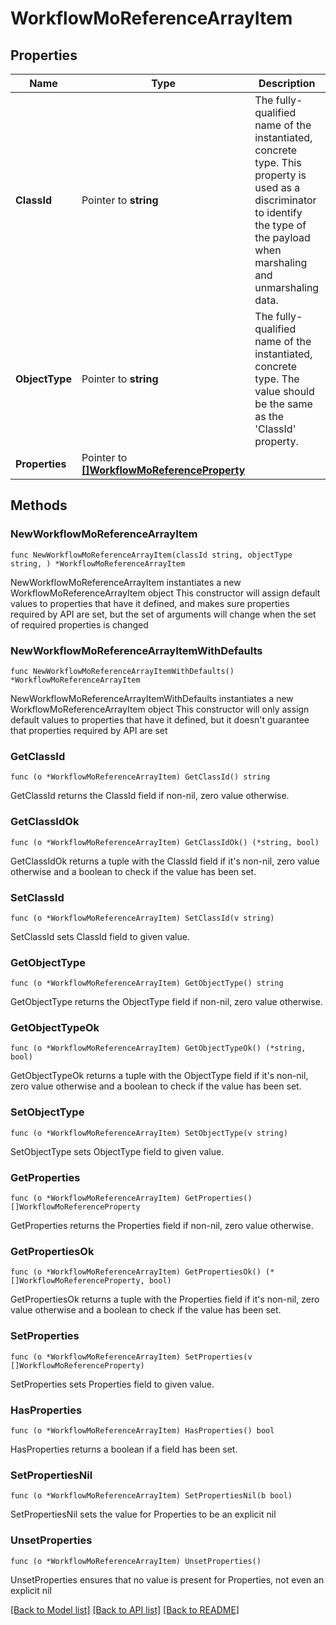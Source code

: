 # WorkflowMoReferenceArrayItem

## Properties

Name | Type | Description | Notes
------------ | ------------- | ------------- | -------------
**ClassId** | Pointer to **string** | The fully-qualified name of the instantiated, concrete type. This property is used as a discriminator to identify the type of the payload when marshaling and unmarshaling data. | [default to "workflow.MoReferenceArrayItem"]
**ObjectType** | Pointer to **string** | The fully-qualified name of the instantiated, concrete type. The value should be the same as the &#39;ClassId&#39; property. | [default to "workflow.MoReferenceArrayItem"]
**Properties** | Pointer to [**[]WorkflowMoReferenceProperty**](WorkflowMoReferenceProperty.md) |  | [optional] 

## Methods

### NewWorkflowMoReferenceArrayItem

`func NewWorkflowMoReferenceArrayItem(classId string, objectType string, ) *WorkflowMoReferenceArrayItem`

NewWorkflowMoReferenceArrayItem instantiates a new WorkflowMoReferenceArrayItem object
This constructor will assign default values to properties that have it defined,
and makes sure properties required by API are set, but the set of arguments
will change when the set of required properties is changed

### NewWorkflowMoReferenceArrayItemWithDefaults

`func NewWorkflowMoReferenceArrayItemWithDefaults() *WorkflowMoReferenceArrayItem`

NewWorkflowMoReferenceArrayItemWithDefaults instantiates a new WorkflowMoReferenceArrayItem object
This constructor will only assign default values to properties that have it defined,
but it doesn't guarantee that properties required by API are set

### GetClassId

`func (o *WorkflowMoReferenceArrayItem) GetClassId() string`

GetClassId returns the ClassId field if non-nil, zero value otherwise.

### GetClassIdOk

`func (o *WorkflowMoReferenceArrayItem) GetClassIdOk() (*string, bool)`

GetClassIdOk returns a tuple with the ClassId field if it's non-nil, zero value otherwise
and a boolean to check if the value has been set.

### SetClassId

`func (o *WorkflowMoReferenceArrayItem) SetClassId(v string)`

SetClassId sets ClassId field to given value.


### GetObjectType

`func (o *WorkflowMoReferenceArrayItem) GetObjectType() string`

GetObjectType returns the ObjectType field if non-nil, zero value otherwise.

### GetObjectTypeOk

`func (o *WorkflowMoReferenceArrayItem) GetObjectTypeOk() (*string, bool)`

GetObjectTypeOk returns a tuple with the ObjectType field if it's non-nil, zero value otherwise
and a boolean to check if the value has been set.

### SetObjectType

`func (o *WorkflowMoReferenceArrayItem) SetObjectType(v string)`

SetObjectType sets ObjectType field to given value.


### GetProperties

`func (o *WorkflowMoReferenceArrayItem) GetProperties() []WorkflowMoReferenceProperty`

GetProperties returns the Properties field if non-nil, zero value otherwise.

### GetPropertiesOk

`func (o *WorkflowMoReferenceArrayItem) GetPropertiesOk() (*[]WorkflowMoReferenceProperty, bool)`

GetPropertiesOk returns a tuple with the Properties field if it's non-nil, zero value otherwise
and a boolean to check if the value has been set.

### SetProperties

`func (o *WorkflowMoReferenceArrayItem) SetProperties(v []WorkflowMoReferenceProperty)`

SetProperties sets Properties field to given value.

### HasProperties

`func (o *WorkflowMoReferenceArrayItem) HasProperties() bool`

HasProperties returns a boolean if a field has been set.

### SetPropertiesNil

`func (o *WorkflowMoReferenceArrayItem) SetPropertiesNil(b bool)`

 SetPropertiesNil sets the value for Properties to be an explicit nil

### UnsetProperties
`func (o *WorkflowMoReferenceArrayItem) UnsetProperties()`

UnsetProperties ensures that no value is present for Properties, not even an explicit nil

[[Back to Model list]](../README.md#documentation-for-models) [[Back to API list]](../README.md#documentation-for-api-endpoints) [[Back to README]](../README.md)


